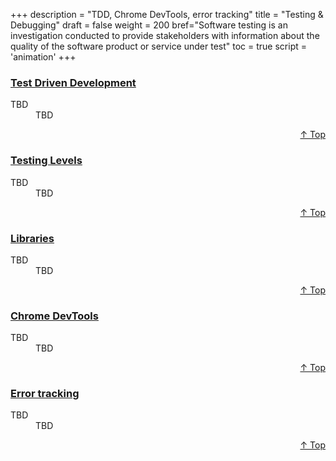 +++
description = "TDD, Chrome DevTools, error tracking"
title = "Testing & Debugging"
draft = false
weight = 200
bref="Software testing is an investigation conducted to provide stakeholders with information about the quality of the software product or service under test"
toc = true
script = 'animation'
+++

<h3 class="section-head" id="h-Section1"><a href="#h-Section1">Test Driven Development</a></h3>
  <div class="example">
    <dl>
      <dt>TBD</dt>
      <dd>TBD </dd>
    </dl>
  </div>
<div style="text-align:right"> <a href="#top">&#8593; Top</a></div>

<h3 class="section-head" id="h-Section2"><a href="#h-Section2">Testing Levels</a></h3>
  <div class="example">
    <dl>
      <dt>TBD</dt>
      <dd>TBD </dd>
    </dl>
  </div>
<div style="text-align:right"> <a href="#top">&#8593; Top</a></div>

<h3 class="section-head" id="h-Section3"><a href="#h-Section3">Libraries</a></h3>
  <div class="example">
    <dl>
      <dt>TBD</dt>
      <dd>TBD </dd>
    </dl>
  </div>
<div style="text-align:right"> <a href="#top">&#8593; Top</a></div>

<h3 class="section-head" id="h-Section4"><a href="#h-Section4">Chrome DevTools</a></h3>
  <div class="example">
    <dl>
      <dt>TBD</dt>
      <dd>TBD </dd>
    </dl>
  </div>
<div style="text-align:right"> <a href="#top">&#8593; Top</a></div>

<h3 class="section-head" id="h-Section5"><a href="#h-Section5">Error tracking</a></h3>
  <div class="example">
    <dl>
      <dt>TBD</dt>
      <dd>TBD </dd>
    </dl>
  </div>
<div style="text-align:right"> <a href="#top">&#8593; Top</a></div>

